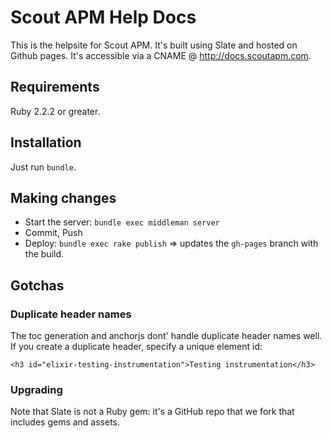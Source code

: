 # Scout APM Help Docs

This is the helpsite for Scout APM. It's built using Slate and hosted on Github pages. It's accessible via a CNAME @ http://docs.scoutapm.com.

## Requirements

Ruby 2.2.2 or greater.

## Installation

Just run `bundle`.

## Making changes

* Start the server: `bundle exec middleman server`
* Commit, Push
* Deploy: `bundle exec rake publish` => updates the `gh-pages` branch with the build.

## Gotchas

### Duplicate header names

The toc generation and anchorjs dont' handle duplicate header names well. If you create a duplicate header, specify a unique element id:

```
<h3 id="elixir-testing-instrumentation">Testing instrumentation</h3>
```

### Upgrading

Note that Slate is not a Ruby gem: it's a GitHub repo that we fork that includes gems and assets.